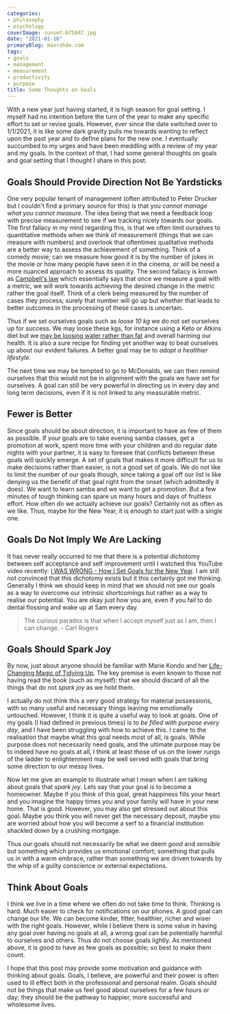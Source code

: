 ```yaml
---
categories:
- philosophy
- psychology
coverImage: sunset-675847.jpg
date: "2021-01-16"
primaryBlog: maxrohde.com
tags:
- goals
- management
- measurement
- productivity
- purpose
title: Some Thoughts on Goals
---
```


With a new year just having started, it is high season for goal setting. I myself had no intention before the turn of the year to make any specific effort to set or revise goals. However, ever since the date switched over to 1/1/2021, it is like some dark gravity pulls me towards wanting to reflect upon the past year and to define plans for the new one. I eventually succumbed to my urges and have been meddling with a review of my year and my goals. In the context of that, I had some general thoughts on goals and goal setting that I thought I share in this post.

## Goals Should Provide Direction Not Be Yardsticks

One very popular tenant of management (often attributed to Peter Drucker but I couldn't find a primary source for this) is that you _cannot manage what you cannot measure_. The idea being that we need a feedback loop with precise measurement to see if we tracking nicely towards our goals. The first fallacy in my mind regarding this, is that we often limit ourselves to quantitative methods when we think of measurement (things that we can measure with numbers) and overlook that oftentimes qualitative methods are a better way to assess the achievement of something. Think of a comedy movie; can we measure how good it is by the number of jokes in the movie or how many people have seen it in the cinema, or will be need a more nuanced approach to assess its quality. The second fallacy is known as [Campbell's law](https://en.wikipedia.org/wiki/Campbell%27s_law) which essentially says that once we measure a goal with a metric, we will work towards achieving the desired change in the metric rather the goal itself. Think of a clerk being measured by the number of cases they process; surely that number will go up but whether that leads to better outcomes in the processing of these cases is uncertain.

Thus if we set ourselves goals such as _loose 10 kg_ we do not set ourselves up for success. We may loose these kgs, for instance using a Keto or Atkins diet but we [may be loosing water rather than fat](https://nutritionfacts.org/video/keto-diet-results-for-weight-loss/) and overall harming our health. It is also a sure recipe for finding yet another way to beat ourselves up about our evident failures. A better goal may be to _adopt a healthier lifestyle_.

The next time we may be tempted to go to McDonalds, we can then remind ourselves that this would not be in alignment with the goals we have set for ourselves. A goal can still be very powerful in directing us in every day and long term decisions, even if it is not linked to any measurable metric.

## Fewer is Better

Since goals should be about direction, it is important to have as few of them as possible. If your goals are to take evening samba classes, get a promotion at work, spent more time with your children and do regular date nights with your partner, it is easy to foresee that conflicts between these goals will quickly emerge. A set of goals that makes it more difficult for us to make decisions rather than easier, is not a good set of goals. We do not like to limit the number of our goals though, since taking a goal off our list is like denying us the benefit of that goal right from the onset (which admittedly it does). We want to learn samba and we want to get a promotion. But a few minutes of tough thinking can spare us many hours and days of fruitless effort. How often do we actually achieve our goals? Certainly not as often as we like. Thus, maybe for the New Year, it is enough to start just with a single one.

## Goals Do Not Imply We Are Lacking

It has never really occurred to me that there is a potential dichotomy between self acceptance and self improvement until I watched this YouTube video recently: [I WAS WRONG - How I Set Goals for the New Year](https://www.youtube.com/watch?v=0rkRC728rIU). I am still not convinced that this dichotomy exists but it this certainly got me thinking. Generally I think we should keep in mind that we should not see our goals as a way to overcome our intrinsic shortcomings but rather as a way to realise our potential. You are okay just how you are, even if you fail to do dental flossing and wake up at 5am every day.

> The curious paradox is that when I accept myself just as I am, then I can change. - Carl Rogers

## Goals Should Spark Joy

By now, just about anyone should be familiar with Marie Kondo and her [Life-Changing Magic of Tidying Up](https://www.goodreads.com/book/show/22318578-the-life-changing-magic-of-tidying-up). The key premise is even known to those not having read the book (such as myself): that we should discard of all the things that do not _spark joy_ as we hold them.

I actually do not think this a very good strategy for material possessions, with so many useful and necessary things leaving me emotionally untouched. However, I think it is quite a useful way to look at goals. One of my goals (I had defined in previous times) is to _be filled with purpose every day_, and I have been struggling with how to achieve this. I came to the realisation that maybe what this goal needs most of all, is goals. While purpose does not necessarily need goals, and the ultimate purpose may be to indeed have no goals at all, I think at least those of us on the lower rungs of the ladder to enlightenment may be well served with goals that bring some direction to our messy lives.

Now let me give an example to illustrate what I mean when I am talking about goals that _spark joy_. Lets say that your goal is to become a homeowner. Maybe if you think of this goal, great happiness fills your heart and you imagine the happy times you and your family will have in your new home. That is good. However, you may also get stressed out about this goal. Maybe you think you will never get the necessary deposit, maybe you are worried about how you will become a serf to a financial institution shackled down by a crushing mortgage.

Thus our goals should not necessarily be what we deem _good_ and _sensible_ but something which provides us emotional comfort; something that pulls us in with a warm embrace, rather than something we are driven towards by the whip of a guilty conscience or external expectations.

## Think About Goals

I think we live in a time where we often do not take time to think. Thinking is hard. Much easier to check for notifications on our phones. A good goal can change our life. We can become kinder, fitter, healthier, richer and wiser with the right goals. However, while I believe there is some value in having any goal over having no goals at all, a wrong goal can be potentially harmful to ourselves and others. Thus do not choose goals lightly. As mentioned above, it is good to have as few goals as possible; so best to make them count.

I hope that this post may provide some motivation and guidance with thinking about goals. Goals, I believe, are powerful and their power is often used to ill effect both in the professional and personal realm. Goals should not be things that make us feel good about ourselves for a few hours or day; they should be the pathway to happier, more successful and wholesome lives.